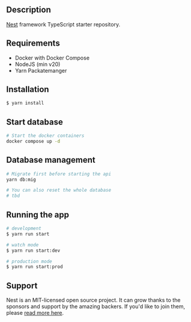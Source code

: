 ## Description

[Nest](https://github.com/nestjs/nest) framework TypeScript starter repository.

## Requirements
- Docker with Docker Compose
- NodeJS (min v20)
- Yarn Packatemanger

## Installation

```bash
$ yarn install
```

## Start database

```bash
# Start the docker containers
docker compose up -d

```

## Database management

```bash
# Migrate first before starting the api
yarn db:mig

# You can also reset the whole database
# tbd

```

## Running the app

```bash
# development
$ yarn run start

# watch mode
$ yarn run start:dev

# production mode
$ yarn run start:prod
```



## Support

Nest is an MIT-licensed open source project. It can grow thanks to the sponsors and support by the amazing backers. If you'd like to join them, please [read more here](https://docs.nestjs.com/support).


